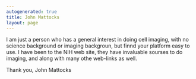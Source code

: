```yaml
---
autogenerated: true
title: John Mattocks
layout: page
---
```


I am just a person who has a general interest in doing cell imaging,
with no science background or imaging backgroun, but finnd your platform
easy to use. I have been to the NIH web site, they have invaluable
sourses to do imaging, and along with many othe web-links as well.

Thank you, John Mattocks
